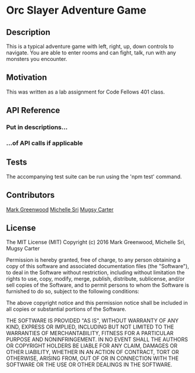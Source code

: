 # Orc Slayer Adventure Game

## Description

This is a typical adventure game with left, right, up, down controls to navigate. You are able to enter rooms and can fight, talk, run with any monsters you encounter.


## Motivation

This was written as a lab assignment for Code Fellows 401 class.

## API Reference

### Put in descriptions...

### ...of API calls if applicable

## Tests

The accompanying test suite can be run using the 'npm test' command.

## Contributors

[Mark Greenwood](https://github.com/markgreenwood)
[Michelle Sri](https://github.com/michellesri)
[Mugsy Carter](https://github.com/mugsycarter)

## License

The MIT License (MIT)
Copyright (c) 2016 Mark Greenwood, Michelle Sri, Mugsy Carter

Permission is hereby granted, free of charge, to any person obtaining a copy of this software and associated documentation files (the "Software"), to deal in the Software without restriction, including without limitation the rights to use, copy, modify, merge, publish, distribute, sublicense, and/or sell copies of the Software, and to permit persons to whom the Software is furnished to do so, subject to the following conditions:

The above copyright notice and this permission notice shall be included in all copies or substantial portions of the Software.

THE SOFTWARE IS PROVIDED "AS IS", WITHOUT WARRANTY OF ANY KIND, EXPRESS OR IMPLIED, INCLUDING BUT NOT LIMITED TO THE WARRANTIES OF MERCHANTABILITY, FITNESS FOR A PARTICULAR PURPOSE AND NONINFRINGEMENT. IN NO EVENT SHALL THE AUTHORS OR COPYRIGHT HOLDERS BE LIABLE FOR ANY CLAIM, DAMAGES OR OTHER LIABILITY, WHETHER IN AN ACTION OF CONTRACT, TORT OR OTHERWISE, ARISING FROM, OUT OF OR IN CONNECTION WITH THE SOFTWARE OR THE USE OR OTHER DEALINGS IN THE SOFTWARE.
